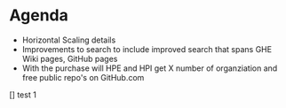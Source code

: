 # Agenda

* Horizontal Scaling details
* Improvements to search to include improved search that spans GHE Wiki pages, GitHub pages
* With the purchase will HPE and HPI get X number of organziation and free public repo's on GitHub.com

[] test 1
